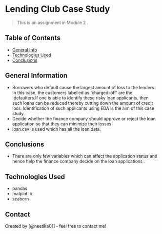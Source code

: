 # Lending Club Case Study
> This is an assignment in Module 2 .


## Table of Contents
* [General Info](#general-information)
* [Technologies Used](#technologies-used)
* [Conclusions](#conclusions)

<!-- You can include any other section that is pertinent to your problem -->

## General Information
- Borrowers who default cause the largest amount of loss to the lenders. In this case, the customers labelled as 'charged-off' are the 'defaulters.If one is   able to identify these risky loan applicants, then such loans can be reduced thereby cutting down the amount of credit loss. Identification of such           applicants using EDA is the aim of this case study.
- Decide whether the finance company should approve or reject the loan application so that they can minimize their losses
- loan.csv is used which has all the loan data.
<!-- You don't have to answer all the questions - just the ones relevant to your project. -->

## Conclusions
- There are only few variables which can affect the application status and hence help the finance company decide on the loan applications .

<!-- You don't have to answer all the questions - just the ones relevant to your project. -->


## Technologies Used
- pandas
- matplotlib
- seaborn

<!-- As the libraries versions keep on changing, it is recommended to mention the version of library used in this project -->

## Contact
Created by [@neetika01] - feel free to contact me!


<!-- Optional -->
<!-- ## License -->
<!-- This project is open source and available under the [... License](). -->

<!-- You don't have to include all sections - just the one's relevant to your project -->
